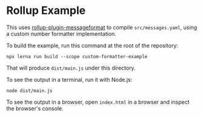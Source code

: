# Rollup Example

This uses [rollup-plugin-messageformat](http://messageformat.github.io/messageformat/rollup/) to compile `src/messages.yaml`, using a custom number formatter implementation.

To build the example, run this command at the root of the repository:

```
npx lerna run build --scope custom-formatter-example
```

That will produce `dist/main.js` under this directory.

To see the output in a terminal, run it with Node.js:

```
node dist/main.js
```

To see the output in a browser, open `index.html` in a browser and inspect the browser's console.
